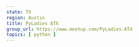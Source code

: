 ```yaml
---
state: TX
region: Austin
title: PyLadies ATX
group_url: https://www.meetup.com/PyLadies-ATX
topics: [ python ]
---
```

